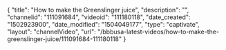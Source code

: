 {
    "title": "How to make the Greenslinger juice",
    "description": "",
    "channelid": "111091684",
    "videoid": "111180118",
    "date_created": "1502923900",
    "date_modified": "1504049177",
    "type": "captivate",
    "layout": "channelVideo",
    "url": "\/bbbusa-latest-videos\/how-to-make-the-greenslinger-juice\/111091684-111180118"
}